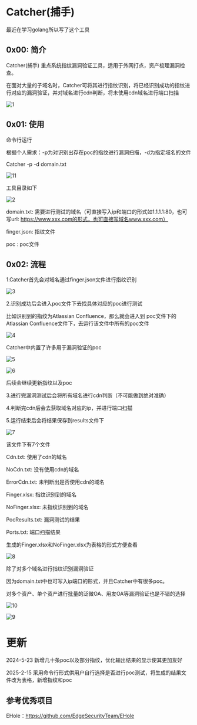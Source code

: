 # Catcher(捕手)

最近在学习golang所以写了这个工具

## 0x00: 简介

Catcher(捕手) 重点系统指纹漏洞验证工具，适用于外网打点，资产梳理漏洞检查。

在面对大量的子域名时，Catcher可将其进行指纹识别，将已经识别成功的指纹进行对应的漏洞验证，并对域名进行cdn判断，将未使用cdn域名进行端口扫描

![1](https://github.com/wudijun/Catcher/blob/master/image/1.png)



## 0x01: 使用

命令行运行

根据个人需求：-p为对识别出存在poc的指纹进行漏洞扫描，-d为指定域名的文件

Catcher -p -d domain.txt

![11](https://github.com/wudijun/Catcher/blob/master/image/11.png) 

工具目录如下

![2](https://github.com/wudijun/Catcher/blob/master/image/2.png) 

domain.txt: 需要进行测试的域名（可直接写入ip和端口的形式如1.1.1.1:80，也可写url: https://www.xxx.com的形式，也可直接写域名www.xxx.com）

finger.json: 指纹文件

poc : poc文件



## 0x02: 流程

1.Catcher首先会对域名通过finger.json文件进行指纹识别

![3](https://github.com/wudijun/Catcher/blob/master/image/3.png)

2.识别成功后会进入poc文件下去找具体对应的poc进行测试

比如识别到的指纹为Atlassian Confluence，那么就会进入到 poc文件下的Atlassian Confluence文件下，去运行该文件中所有的poc文件

![4](https://github.com/wudijun/Catcher/blob/master/image/4.png) 

 Catcher中内置了许多用于漏洞验证的poc

![5](https://github.com/wudijun/Catcher/blob/master/image/5.png) 

![6](https://github.com/wudijun/Catcher/blob/master/image/6.png) 

后续会继续更新指纹以及poc

3.进行完漏洞测试后会将所有域名进行cdn判断（不可能做到绝对准确）

4.判断完cdn后会去获取域名对应的ip，并进行端口扫描

5.运行结束后会将结果保存到results文件下

![7](https://github.com/wudijun/Catcher/blob/master/image/7.png) 

该文件下有7个文件 

Cdn.txt: 使用了cdn的域名

NoCdn.txt: 没有使用cdn的域名

ErrorCdn.txt: 未判断出是否使用cdn的域名

Finger.xlsx: 指纹识别到的域名

NoFinger.xlsx: 未指纹识别到的域名

PocResults.txt: 漏洞测试的结果

Ports.txt: 端口扫描结果




生成的Finger.xlsx和NoFinger.xlsx为表格的形式方便查看

![8](https://github.com/wudijun/Catcher/blob/master/image/8.png)

除了对多个域名进行指纹识别漏洞验证

因为domain.txt中也可写入ip端口的形式，并且Catcher中有很多poc。

对多个资产、单个资产进行批量的泛微OA、用友OA等漏洞验证也是不错的选择

![10](https://github.com/wudijun/Catcher/blob/master/image/10.png) 

![9](https://github.com/wudijun/Catcher/blob/master/image/9.png) 

# 更新
2024-5-23
新增几十条poc以及部分指纹，优化输出结果的显示使其更加友好

2025-2-15
采用命令行形式供用户自行选择是否进行poc测试，将生成的结果文件改为表格，新增指纹和poc

## 参考优秀项目
EHole：https://github.com/EdgeSecurityTeam/EHole
